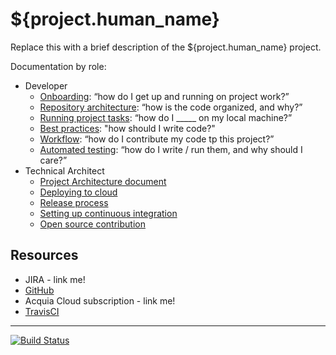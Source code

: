 # ${project.human_name}

Replace this with a brief description of the ${project.human_name} project.

Documentation by role:

* Developer
    * [Onboarding](readme/onboarding.md): “how do I get up and running on project work?”
    * [Repository architecture](readme/repo-architecture.md): “how is the code organized, and why?”
    * [Running project tasks](readme/project-tasks.md): “how do I _____ on my local machine?”
    * [Best practices](readme/best-practices.md): "how should I write code?"
    * [Workflow](readme/dev-workflow.md): “how do I contribute my code tp this project?”
    * [Automated testing](tests/README.md): “how do I write / run them, and why should I care?”
* Technical Architect
    * [Project Architecture document](readme/architecture.md)
    * [Deploying to cloud](readme/deploy.md)
    * [Release process](readme/release-process.md)
    * [Setting up continuous integration](build/README.md#ci)
    * [Open source contribution](readme/os-contribution.md)

## Resources

* JIRA - link me!
* [GitHub](http://www.github.com/acquia-pso/${project.acquia_subname})
* Acquia Cloud subscription - link me!
* [TravisCI](https://travis-ci.com/acquia-pso/${project.acquia_subname}) 

----------------

[![Build Status](https://magnum.travis-ci.com/acquia-pso/${project.acquia_subname}.svg?token=eFBAT6vQ9cqDh1Sed5Mw&branch=${git.default_branch})](https://magnum.travis-ci.com/acquia-pso/${project.acquia_subname})

